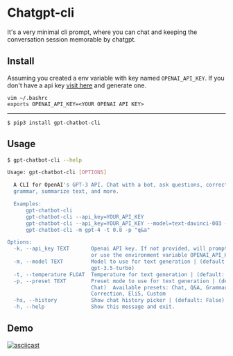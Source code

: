 # Chatgpt-cli

It's a very minimal cli prompt, where you can chat and keeping the conversation session memorable by chatgpt.

## Install

Assuming you created a env variable with key named `OPENAI_API_KEY`.
If you don't have a api key [visit here](https://platform.openai.com/account/api-keys) and generate one.

```
vim ~/.bashrc
exports OPENAI_API_KEY=<YOUR OPENAI API KEY>
```
---

```
$ pip3 install gpt-chatbot-cli
```

## Usage

```bash
$ gpt-chatbot-cli --help

Usage: gpt-chatbot-cli [OPTIONS]

  A CLI for OpenAI's GPT-3 API. Chat with a bot, ask questions, correct
  grammar, summarize text, and more.

  Examples:
      gpt-chatbot-cli
      gpt-chatbot-cli --api_key=YOUR_API_KEY
      gpt-chatbot-cli --api_key=YOUR_API_KEY --model=text-davinci-003 --temperature=0.7
      gpt-chatbot-cli -m gpt-4 -t 0.8 -p "q&a"

Options:
  -k, --api_key TEXT       Openai API key. If not provided, will prompt for it
                           or use the environment variable OPENAI_API_KEY.
  -m, --model TEXT         Model to use for text generation | (default:
                           gpt-3.5-turbo)
  -t, --temperature FLOAT  Temperature for text generation | (default: 0.9)
  -p, --preset TEXT        Preset mode to use for text generation | (default:
                           Chat)  Available presets: Chat, Q&A, Grammar
                           Correction, Eli5, Custom
  -hs, --history           Show chat history picker | (default: False)
  -h, --help               Show this message and exit.
```


## Demo

[![asciicast](https://asciinema.org/a/9L0MjDExrMFb0XhBbqYaXBBWL.svg)](https://asciinema.org/a/9L0MjDExrMFb0XhBbqYaXBBWL)

